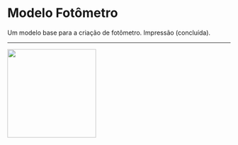 # Modelo Fotômetro 

Um modelo base para a criação de fotômetro. 
Impressão (concluída). 

<hr>

<img width='200px' src="https://tse3.mm.bing.net/th?id=OIP._BWYLtiI18M_w40_SQHcxQHaHa&pid=Api&P=0">
